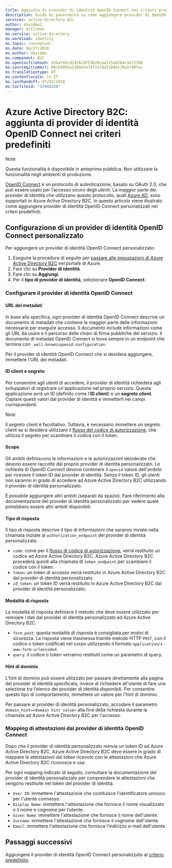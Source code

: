 ```yaml
---
title: Aggiunta di provider di identità OpenID Connect nei criteri predefiniti in Azure Active Directory B2C | Microsoft Docs
description: Guida di panoramica su come aggiungere provider di OpenID Connect nei criteri predefiniti all'interno di Azure Active Directory B2C.
services: active-directory-b2c
author: davidmu1
manager: mtillman
ms.service: active-directory
ms.workload: identity
ms.topic: conceptual
ms.date: 04/27/2018
ms.author: davidmu
ms.component: B2C
ms.openlocfilehash: e5baf95cd2426c9753620cba7c5a67b4c1672788
ms.sourcegitcommit: 86cb3855e1368e5a74f21fdd71684c78a1f907ac
ms.translationtype: HT
ms.contentlocale: it-IT
ms.lasthandoff: 07/03/2018
ms.locfileid: "37444226"
---
```

# <a name="azure-active-directory-b2c-add-a-custom-openid-connect-identity-provider-in-built-in-policies"></a>Azure Active Directory B2C: aggiunta di provider di identità OpenID Connect nei criteri predefiniti

>[!NOTE]
> Questa funzionalità è disponibile in anteprima pubblica. Non utilizzare la funzionalità negli ambienti di produzione.

[OpenID Connect](http://openid.net/specs/openid-connect-core-1_0.html) è un protocollo di autenticazione, basato su OAuth 2.0, che può essere usato per l’accesso sicuro degli utenti. La maggior parte dei provider di identità che utilizzano questo protocollo, quali [Azure AD](active-directory-b2c-setup-oidc-azure-active-directory.md), sono supportati in Azure Active Directory B2C. In questo articolo viene illustrato come aggiungere provider di identità OpenID Connect personalizzati nei criteri predefiniti.

## <a name="configuring-a-custom-openid-connect-identity-provider"></a>Configurazione di un provider di identità OpenID Connect personalizzato

Per aggiungere un provider di identità OpenID Connect personalizzato:

1. Eseguire la procedura di seguito per [passare alle impostazioni di Azure Active Directory B2C](active-directory-b2c-app-registration.md#navigate-to-b2c-settings) nel portale di Azure.
1. Fare clic su **Provider di identità**.
1. Fare clic su **Aggiungi**.
1. Per il **tipo di provider di identità**, selezionare **OpenID Connect**.

### <a name="setting-up-the-openid-connect-identity-provider"></a>Configurare il provider di identità OpenID Connect

#### <a name="metadata-url"></a>URL dei metadati

In base alla specifica, ogni provider di identità OpenID Connect descrive un documento di metadati che contiene la maggior parte delle informazioni necessarie per eseguire accesso. Il documento include informazioni come gli URL da usare e il percorso delle chiavi di firma pubbliche del servizio. Il documento di metadati OpenID Connect si trova sempre in un endpoint che termina con `.well-known\openid-configuration`.

Per il provider di identità OpenID Connect che si desidera aggiungere, immettere l'URL dei metadati.

#### <a name="client-id-and-secret"></a>ID client e segreto

Per consentire agli utenti di accedere, il provider di identità richiederà agli sviluppatori di registrare un'applicazione nel proprio servizio. Questa applicazione avrà un ID (definito come l’**ID client**) e un **segreto client**. Copiare questi valori dal provider di identità e immetterli nei campi corrispondenti.

> [!NOTE]
> Il segreto client è facoltativo. Tuttavia, è necessario immettere un segreto client se si desidera utilizzare il [flusso del codice di autorizzazione](http://openid.net/specs/openid-connect-core-1_0.html#CodeFlowAuth), che utilizza il segreto per scambiare il codice con il token.

#### <a name="scope"></a>Scope

Gli ambiti definiscono le informazioni e le autorizzazioni desiderate che devono essere raccolte dal proprio provider di identità personalizzato. Le richieste di OpenID Connect devono contenere il `openid` valore dell'ambito per ricevere il token ID dal provider di identità. Senza il token ID, gli utenti non saranno in grado di accedere ad Azure Active Directory B2C utilizzando il provider di identità personalizzato.

È possibile aggiungere altri ambiti (separati da spazio). Fare riferimento alla documentazione del provider di identità personalizzato per vedere quale potrebbero essere altri ambiti disponibili.

#### <a name="response-type"></a>Tipo di risposta

Il tipo di risposta descrive il tipo di informazioni che saranno inviate nella chiamata iniziale al `authorization_endpoint` del provider di identità personalizzato. 

* `code`: come per il [flusso di codice di autorizzazione](http://openid.net/specs/openid-connect-core-1_0.html#CodeFlowAuth), verrà restituito un codice ad Azure Active Directory B2C. Azure Active Directory B2C procederà quindi alla chiamata di `token_endpoint` per scambiare il codice con il token.
* `token`: un token di accesso verrà restituito in Azure Active Directory B2C dal provider di identità personalizzato.
* `id_token`: un token ID verrà restituito in Azure Active Directory B2C dal provider di identità personalizzato.


#### <a name="response-mode"></a>Modalità di risposta

La modalità di risposta definisce il metodo che deve essere utilizzato per reinviare i dati dal provider di identità personalizzato ad Azure Active Directory B2C.

* `form_post`: questa modalità di risposta è consigliata per motivi di sicurezza. La risposta viene trasmessa tramite metodo HTTP `POST`, con il codice o token codificati nel corpo utilizzando il formato `application/x-www-form-urlencoded`.
* `query`: il codice o token verranno restituiti come un parametro di query.


#### <a name="domain-hint"></a>Hint di dominio

L'hint di dominio può essere utilizzato per passare direttamente alla pagina del provider di identità specificata, invece di richiedere all'utente di fare una selezione tra l'elenco dei provider di identità disponibili. Per consentire questo tipo di comportamento, immettere un valore per l'hint di dominio.

Per passare al provider di identità personalizzato, accodare il parametro `domain_hint=<domain hint value>` alla fine della richiesta durante la chiamata ad Azure Active Directory B2C per l'accesso.


### <a name="mapping-the-claims-from-the-openid-connect-identity-provider"></a>Mapping di attestazioni dal provider di identità OpenID Connect

Dopo che il provider di identità personalizzato reinvia un token ID ad Azure Active Directory B2C, Azure Active Directory B2C deve essere in grado di mappare le attestazioni dal token ricevuto con le attestazioni che Azure Active Directory B2C riconosce e usa. 

Per ogni mapping indicato di seguito, consultare la documentazione del provider di identità personalizzato per comprendere le attestazioni che vengono restituite nel token del provider di identità.

* `User ID`: immettere l'attestazione che costituisce l'identificatore univoco per l'utente connesso.
* `Display Name`: immettere l'attestazione che fornisce il nome visualizzato o il nome e cognome per l'utente.
* `Given Name`: immettere l'attestazione che fornisce il nome dell'utente.
* `Surname`: immettere l'attestazione che fornisce il cognome dell'utente.
* `Email`: immettere l'attestazione che fornisce l’indirizzo e-mail dell'utente.

## <a name="next-steps"></a>Passaggi successivi

Aggiungere il provider di identità OpenID Connect personalizzato al [criterio predefinito](active-directory-b2c-reference-policies.md).
